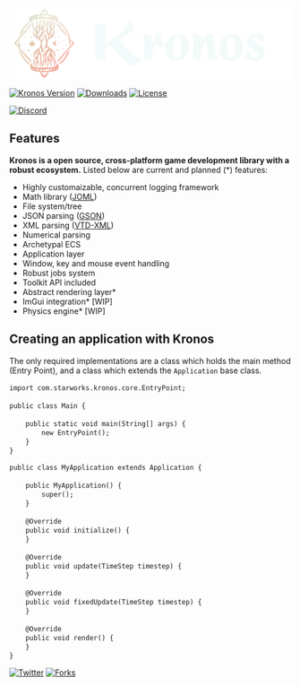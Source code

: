 ![logo](.githubassets/kronos_logo.svg)

[![Kronos Version](https://img.shields.io/badge/version-alpha%200.1-lightgrey)](https://acidfrog.net/)
[![Downloads](https://img.shields.io/github/downloads/tempsies/kronos/total)](https://github.com/Tempsies/Kronos)
[![License](https://img.shields.io/github/license/tempsies/kronos)](https://www.mozilla.org/en-US/MPL/2.0/)

[![Discord](https://img.shields.io/discord/880676053729837057?color=blue&label=discord&logo=Discord)](https://discord.gg/ChBNXJUvx2)

## Features
**Kronos is a open source, cross-platform game development library with a robust ecosystem.** Listed below are current and planned (\*) features:
- Highly customaizable, concurrent logging framework
- Math library ([JOML](https://github.com/JOML-CI/JOML))
- File system/tree
- JSON parsing ([GSON](https://github.com/google/gson))
- XML parsing ([VTD-XML](https://github.com/dryade/vtd-xml))
- Numerical parsing
- Archetypal ECS
- Application layer
- Window, key and mouse event handling
- Robust jobs system
- Toolkit API included
- Abstract rendering layer*
- ImGui integration* [WIP]
- Physics engine* [WIP]

## Creating an application with Kronos
The only required implementations are a class which holds the main method (Entry Point), and a class which extends the `Application` base class.

```
import com.starworks.kronos.core.EntryPoint;

public class Main {

	public static void main(String[] args) {
		new EntryPoint();
	}
}
```
```
public class MyApplication extends Application {

	public MyApplication() {
		super();
	}

	@Override
	public void initialize() {
	}

	@Override
	public void update(TimeStep timestep) {
	}

	@Override
	public void fixedUpdate(TimeStep timestep) {
	}

	@Override
	public void render() {
	}
}
```

[![Twitter](https://img.shields.io/twitter/follow/AcidFrogLLC?style=social)](https://twitter.com/AcidFrogLLC)
[![Forks](https://img.shields.io/github/forks/tempsies/kronos?style=social)](https://github.com/Tempsies/Kronos)
